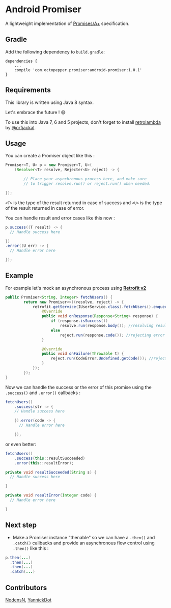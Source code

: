 # Android Promiser

A lightweight implementation of [Promises/A+](https://promisesaplus.com/) specification.

## Gradle

Add the following dependency to ```build.gradle```:

```
dependencies {
    ...
    compile 'com.octopepper.promiser:android-promiser:1.0.1'
}
```

## Requirements

This library is written using Java 8 syntax.

Let's embrace the future ! 😄

To use this into Java 7, 6 and 5 projects, don't forget to install [retrolambda](https://github.com/orfjackal/retrolambda) by [@orfjackal](https://github.com/orfjackal).

## Usage

You can create a Promiser object like this :

```java
Promiser<T, U> p = new Promiser<T, U>(
    (Resolver<T> resolve, Rejecter<U> reject) -> {

        // Place your asynchronous process here, and make sure
        // to trigger resolve.run() or reject.run() when needed.

});
```

```<T>``` is the type of the result returned in case of success and ```<U>``` is the type of the result returned in case of error.

You can handle result and error cases like this now :

```java
p.success((T result) -> {
  // Handle success here

})
.error((U err) -> {
  // Handle error here

});
```

## Example

For example let's mock an asynchronous process using [**Retrofit v2**](http://square.github.io/retrofit/)

```java
public Promiser<String, Integer> fetchUsers() {
        return new Promiser<>((resolve, reject) -> {
            retrofit.getService(IUserService.class).fetchUsers().enqueue(new Callback<String>() {
                @Override
                public void onResponse(Response<String> response) {
                    if (response.isSuccess())
                        resolve.run(response.body()); //resolving result
                    else
                        reject.run(response.code()); //rejecting error code
                }

                @Override
                public void onFailure(Throwable t) {
                    reject.run(CodeError.Undefined.getCode()); //reject error
                }
            });
        });
}
```
Now we can handle the success or the error of this promise using the ```.success()``` and ```.error()``` callbacks :

```java
fetchUsers()
    .success(str -> {
    // Handle success here

    }).error(code -> {
      // Handle error here

    });
```

or even better:
```java
fetchUsers()
    .success(this::resultSucceeded)
    .error(this::resultError);

private void resultSucceeded(String s) {
  // Handle success here

}

private void resultError(Integer code) {
  // Handle error here

}
```

## Next step

* Make a Promiser instance "thenable" so we can have a ```.then()``` and ```.catch()``` callbacks and provide an asynchronous flow control using ```.then()``` like this :

```java
p.then(...)
  .then(...)
  .then(...)
  .catch(...)
```

## Contributors

[NodensN](https://github.com/NodensN),
[YannickDot](https://github.com/YannickDot)
